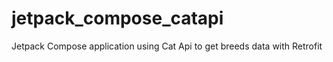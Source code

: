 # jetpack_compose_catapi

Jetpack Compose application using Cat Api to get breeds data with Retrofit